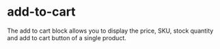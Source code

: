 # add-to-cart
The add to cart block allows you to display the price, SKU, stock quantity and add to cart button of a single product.
